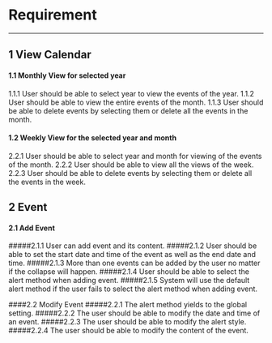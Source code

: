 Requirement
=================

----------


1	View Calendar
-------------



#### 1.1 Monthly View for selected year
1.1.1		User should be able to select year to view the events of the year.
1.1.2		User should be able to view the entire events of the month.
1.1.3		User should be able to delete events by selecting them or delete all the events in the month.

#### 1.2 Weekly View for the selected year and month
2.2.1		User should be able to select year and month for viewing of the events of the month.
2.2.2		User should be able to view all the views of the week.
2.2.3		User should be able to delete events by selecting them or delete all the events in the week.

2	Event
-------------

#### 2.1 Add Event
#####2.1.1	User can add event and its content.
#####2.1.2	User should be able to set the start date and time of the event as well as the end date and time.
#####2.1.3	More than one events can be added by the user no matter if the collapse will happen.
#####2.1.4	User should be able to select the alert method when adding event.
#####2.1.5	System will use the default alert method if the user fails to select the alert method when adding event.

####2.2 Modify Event
#####2.2.1	The alert method yields to the global setting.
#####2.2.2	The user should be able to modify the date and time of an event.
#####2.2.3	The user should be able to modify the alert style.
#####2.2.4	The user should be able to modify the content of the event.

